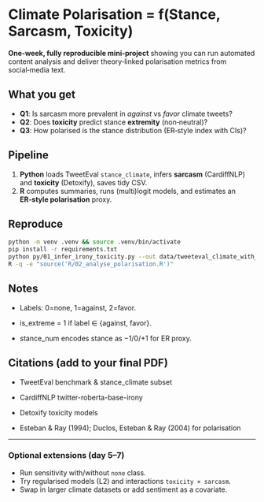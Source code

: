 # Climate Polarisation = f(Stance, Sarcasm, Toxicity)


**One‑week, fully reproducible mini‑project** showing you can run automated content analysis and deliver theory‑linked polarisation metrics from social‑media text.


## What you get
- **Q1**: Is sarcasm more prevalent in *against* vs *favor* climate tweets?
- **Q2**: Does **toxicity** predict stance **extremity** (non‑neutral)?
- **Q3**: How polarised is the stance distribution (ER‑style index with CIs)?


## Pipeline
1. **Python** loads TweetEval `stance_climate`, infers **sarcasm** (CardiffNLP) and **toxicity** (Detoxify), saves tidy CSV.
2. **R** computes summaries, runs (multi)logit models, and estimates an **ER‑style polarisation** proxy.


## Reproduce
```bash
python -m venv .venv && source .venv/bin/activate
pip install -r requirements.txt
python py/01_infer_irony_toxicity.py --out data/tweeteval_climate_with_scores.csv
R -q -e "source('R/02_analyse_polarisation.R')"
```
## Notes

* Labels: 0=none, 1=against, 2=favor.

* is_extreme = 1 if label ∈ {against, favor}.

* stance_num encodes stance as −1/0/+1 for ER proxy.

## Citations (add to your final PDF)

* TweetEval benchmark & stance_climate subset

* CardiffNLP twitter-roberta-base-irony

* Detoxify toxicity models

* Esteban & Ray (1994); Duclos, Esteban & Ray (2004) for polarisation

---


### Optional extensions (day 5–7)
- Run sensitivity with/without `none` class.
- Try regularised models (L2) and interactions `toxicity × sarcasm`.
- Swap in larger climate datasets or add sentiment as a covariate.